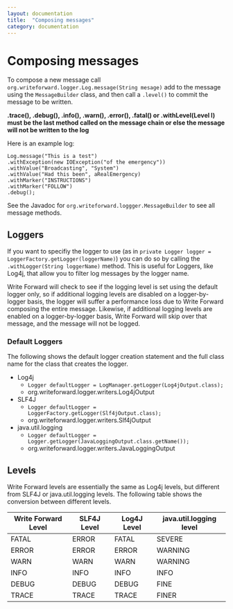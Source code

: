```yaml
---
layout: documentation
title:  "Composing messages"
category: documentation
---
```

# Composing messages

To compose a new message call `org.writeforward.logger.Log.message(String mesage)` add to the message using the `MessageBuilder` class, and then call a `.level()` to commit the message to be written.

**.trace(), .debug(), .info(), .warn(), .error(), .fatal() or .withLevel(Level l) must be the last method called on the message chain or else the message will not be written to the log**

Here is an example log:

    Log.message("This is a test")
    .withException(new IOException("of the emergency"))
    .withValue("Broadcasting", "System")
    .withValue("Had this been", aRealEmergency)
    .withMarker("INSTRUCTIONS")
    .withMarker("FOLLOW")
    .debug();

See the Javadoc for `org.writeforward.loggger.MessageBuilder` to see all message methods.

## Loggers

If you want to specifiy the logger to use (as in `private Logger logger = LoggerFactory.getLogger(loggerName)`) you can do so by calling the `.withLogger(String loggerName)` method.
This is useful for Loggers, like Log4j, that allow you to filter log messages by the logger name.

Write Forward will check to see if the logging level is set using the default logger only, so if additional logging levels are disabled on a logger-by-logger basis, the logger will suffer a performance loss due to Write Forward composing the entire message. Likewise, if additional logging levels are enabled on a logger-by-logger basis, Write Forward will skip over that message, and the message will not be logged.

### Default Loggers

The following shows the default logger creation statement and the full class name for the class that creates the logger.

- Log4j     
  - `Logger defaultLogger = LogManager.getLogger(Log4jOutput.class);`
  - org.writeforward.logger.writers.Log4jOutput
- SLF4J
   - `Logger defaultLogger = LoggerFactory.getLogger(Slf4jOutput.class);`
   - org.writeforward.logger.writers.Slf4jOutput
- java.util.logging
   - `Logger defaultLogger = Logger.getLogger(JavaLoggingOutput.class.getName());`
   - org.writeforward.logger.writers.JavaLoggingOutput


## Levels

Write Forward levels are essentially the same as Log4j levels, but different from SLF4J or java.util.logging levels. The following table shows the conversion between different levels.

<table>
<thead>
<tr><th>Write Forward Level</th><th>SLF4J Level</th><th>Log4J Level</th><th>java.util.logging level</th></tr>
</thead>
<tbody>
<tr><td>FATAL</td><td>ERROR</td> <td>FATAL</td> <td>SEVERE</td></tr>
<tr><td>ERROR</td><td>ERROR</td> <td>ERROR</td> <td>WARNING</td></tr>
<tr><td>WARN</td><td>WARN</td> <td>WARN</td> <td>WARNING</td></tr>
<tr><td>INFO</td><td>INFO</td> <td>INFO</td> <td>INFO</td></tr>
<tr><td>DEBUG</td><td>DEBUG</td> <td>DEBUG</td> <td>FINE</td></tr>
<tr><td>TRACE</td><td>TRACE</td> <td>TRACE</td> <td>FINER</td></tr>
</tbody>
</table>
